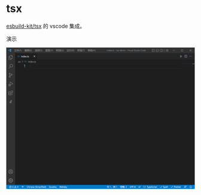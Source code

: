 # tsx

[esbuild-kit/tsx](https://github.com/esbuild-kit/tsx) 的 vscode 集成。

演示

![run](https://github.com/rxliuli/tsx/raw/master/public/run.gif)
